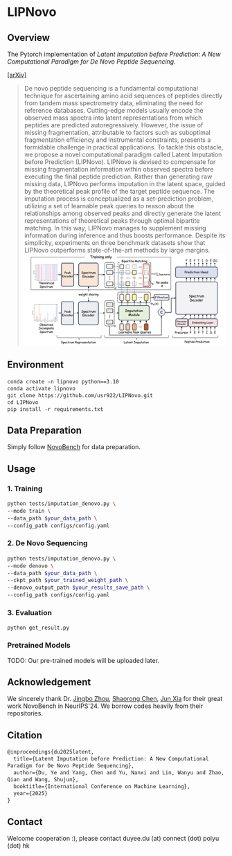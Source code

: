 # LIPNovo

## Overview

The Pytorch implementation of _Latent Imputation before Prediction: A New Computational Paradigm for De Novo Peptide Sequencing._

[[arXiv]](https://arxiv.org/abs/2505.17524) 

>De novo peptide sequencing is a fundamental computational technique for ascertaining amino acid sequences of peptides directly from tandem mass spectrometry data, eliminating the need for reference databases. Cutting-edge models usually encode the observed mass spectra into latent representations from which peptides are predicted autoregressively. However, the issue of missing fragmentation, attributable to factors such as suboptimal fragmentation efficiency and instrumental constraints, presents a formidable challenge in practical applications. To tackle this obstacle, we propose a novel computational paradigm called Latent Imputation before Prediction (LIPNovo). LIPNovo is devised to compensate for missing fragmentation information within observed spectra before executing the final peptide prediction. Rather than generating raw missing data, LIPNovo performs imputation in the latent space, guided by the theoretical peak profile of the target peptide sequence. The imputation process is conceptualized as a set-prediction problem, utilizing a set of learnable peak queries to reason about the relationships among observed peaks and directly generate the latent representations of theoretical peaks through optimal bipartite matching. In this way, LIPNovo manages to supplement missing information during inference and thus boosts performance. Despite its simplicity, experiments on three benchmark datasets show that LIPNovo outperforms state-of-the-art methods by large margins.
>![image-20250503130932358](image.png)

## Environment

```
conda create -n lipnovo python==3.10 
conda activate lipnovo
git clone https://github.com/usr922/LIPNovo.git
cd LIPNovo
pip install -r requirements.txt
```




## Data Preparation

Simply follow [NovoBench](https://github.com/jingbo02/NovoBench) for data preparation.



## Usage



### 1. Training

```bash
python tests/imputation_denovo.py \
--mode train \
--data_path $your_data_path \
--config_path configs/config.yaml
```



### 2. De Novo Sequencing

```bash
python tests/imputation_denovo.py \
--mode denovo \
--data_path $your_data_path \
--ckpt_path $your_trained_weight_path \
--denovo_output_path $your_results_save_path \
--config_path configs/config.yaml
```



### 3. Evaluation

```
python get_result.py
```





### Pretrained Models

TODO: Our pre-trained models will be uploaded later.



## Acknowledgement

We sincerely thank Dr. [Jingbo Zhou](https://arxiv.org/search/q-bio?searchtype=author&query=Zhou,+J), [Shaorong Chen](https://arxiv.org/search/q-bio?searchtype=author&query=Chen,+S), [Jun Xia](https://arxiv.org/search/q-bio?searchtype=author&query=Xia,+J) for their great work NovoBench in NeurIPS'24. We borrow codes heavily from their repositories.

## Citation

```
@inproceedings{du2025latent,
  title={Latent Imputation before Prediction: A New Computational Paradigm for De Novo Peptide Sequencing},
  author={Du, Ye and Yang, Chen and Yu, Nanxi and Lin, Wanyu and Zhao, Qian and Wang, Shujun},
  booktitle={International Conference on Machine Learning},
  year={2025}
}
```

## Contact

Welcome cooperation :), please contact duyee.du (at) connect (dot) polyu (dot) hk
